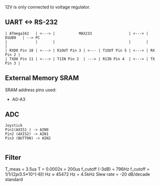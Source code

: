 12V is only connected to voltage regulator.


## UART <-> RS-232
```
| ATmega162   | <---> |           MAX233                 | <---> |  DSUB9   | --> PC   
|             |       |                                  |       |          |   
| RXD0 Pin 10 | <---> | R1OUT Pin 3 | <--- | T1OUT Pin 5 | <---> | RX Pin 2 |   
| TXD0 Pin 11 | <---> | T1IN Pin 2  | ---> | R1IN Pin 4  | <---> | TX Pin 3 |   
```
## External Memory SRAM

SRAM address pins used:
- A0-A3

## ADC
```
Joystick
Pin1(AXIS1 ) -> AIN0
Pin2 (AXIS2) -> AIN1
Pin3 (BUTTON) -> AIN2
  
```

## Filter

T_meas = 3.5us
T = 0.0002s = 200us
f_cutoff (-3dB) = 796Hz
f_cutoff = 1/1/(2*pi*3.5*10^(-6)) Hz ≈ 45472 Hz = 4.5kHz
Slew rate = -20 dB/decade standard
